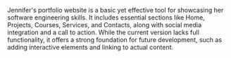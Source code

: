 Jennifer's portfolio website is a basic yet effective tool for showcasing her software engineering skills. It includes essential sections like Home, Projects, Courses, Services, and Contacts, along with social media integration and a call to action. While the current version lacks full functionality, it offers a strong foundation for future development, such as adding interactive elements and linking to actual content.
